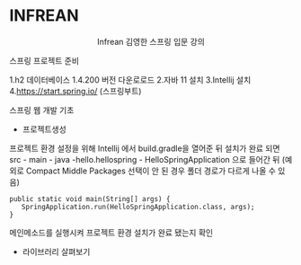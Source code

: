 # INFREAN

<p align="center">  Infrean 김영한 스프링 입문 강의 </p>

스프링 프로젝트 준비

1.h2 데이터베이스 1.4.200 버전 다운로로드
2.자바 11 설치
3.Intellij 설치
4.https://start.spring.io/ (스프링부트)

스프링 웹 개발 기초

- 프로젝트생성

프로젝트 환경 설정을 위해 Intellij 에서 build.gradle을 열어준 뒤 설치가 완료 되면
src - main - java -hello.hellospring - HelloSpringApplication 으로 들어간 뒤
(예외로 Compact Middle Packages 선택이 안 된 경우 폴더 경로가 다르게 나올 수 있음)
```
public static void main(String[] args) {
   SpringApplication.run(HelloSpringApplication.class, args);
}
```
메인메소드를 실행시켜 프로젝트 환경 설치가 완료 됐는지 확인

- 라이브러리 살펴보기
